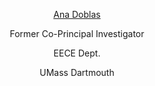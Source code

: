








<center><p><a href="https://www.umassd.edu/directory/adoblas/">Ana Doblas</a></p>
<p>Former Co-Principal Investigator</p>
<p>EECE Dept.</p>
<p>UMass Dartmouth</p></center>
